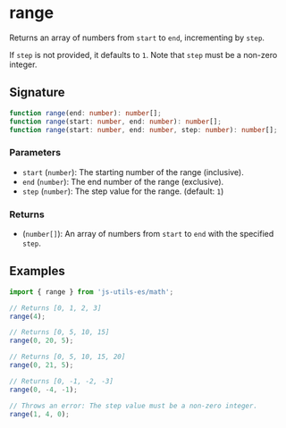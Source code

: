 # range

Returns an array of numbers from `start` to `end`, incrementing by `step`.

If `step` is not provided, it defaults to `1`. Note that `step` must be a non-zero integer.

## Signature

```typescript
function range(end: number): number[];
function range(start: number, end: number): number[];
function range(start: number, end: number, step: number): number[];
```

### Parameters

- `start` (`number`): The starting number of the range (inclusive).
- `end` (`number`): The end number of the range (exclusive).
- `step` (`number`): The step value for the range. (default: `1`)

### Returns

- (`number[]`): An array of numbers from `start` to `end` with the specified `step`.

## Examples

```typescript twoslash
import { range } from 'js-utils-es/math';

// Returns [0, 1, 2, 3]
range(4);

// Returns [0, 5, 10, 15]
range(0, 20, 5);

// Returns [0, 5, 10, 15, 20]
range(0, 21, 5);

// Returns [0, -1, -2, -3]
range(0, -4, -1);

// Throws an error: The step value must be a non-zero integer.
range(1, 4, 0);
```
